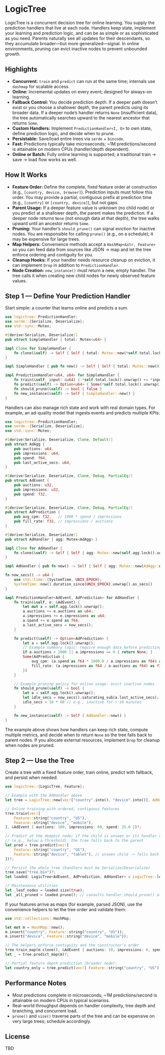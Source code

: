 # LogicTree

LogicTree is a concurrent decision tree for online learning. You supply the prediction handlers that live at each node. Handlers keep state, implement your learning and prediction logic, and can be as simple or as sophisticated as you need. Parents naturally see all updates for their descendants, so they accumulate broader—but more generalized—signal. In online environments, pruning can evict inactive nodes to prevent unbounded growth.

## Highlights

- **Concurrent:** `train` and `predict` can run at the same time; internals use `dashmap` for scalable access.
- **Online:** Incremental updates on every event; designed for always-on learning.
- **Fallback Control:** You decide prediction depth. If a deeper path doesn’t exist or you choose a shallower depth, the parent predicts using its broader data. If a deeper node’s handler returns `None` (insufficient data), the tree automatically searches upward to the nearest ancestor that returns `Some`.
- **Custom Handlers:** Implement `PredictionHandler<I, O>` to own state, define prediction logic, and decide when to prune.
- **Persistable:** Save/load entire trees via `serde` + `bincode`.
- **Fast:** Predictions typically take microseconds; ~1M predictions/second is attainable on modern CPUs (handler/depth dependent).
- **Online or Batch:** Fully online learning is supported; a traditional train → save → load flow works as well.

## How It Works

- **Feature Order:** Define the complete, fixed feature order at construction (e.g., `[country, device, browser]`). Prediction inputs must follow this order. You may provide a partial, contiguous prefix at prediction time (e.g., `[country]` or `[country, device]`), but not gaps.
- **Parent Usage:** If a deeper feature value is unknown (no child node) or you predict at a shallower depth, the parent makes the prediction. If a deeper node returns `None` (not enough data at that depth), the tree walks upward until an ancestor returns `Some`.
- **Pruning:** Your handler’s `should_prune()` can signal eviction for inactive nodes. You are responsible for calling `prune()` (e.g., on a schedule); it may be expensive for large trees.
- **Map Helpers:** Convenience methods accept a `HashMap<&str, Feature>` so you can feed data from sources like JSON → map and let the tree enforce ordering and contiguity for you.
- **Cleanup Hooks:** If your handler needs resource cleanup on eviction, it can implement `Drop` in addition to `PredictionHandler`.
- **Node Creation:** `new_instance()` must return a new, empty handler. The tree calls it when creating new child nodes for newly observed feature values.

## Step 1 — Define Your Prediction Handler

Start simple: a counter that learns online and predicts a sum.

```rust
use logictree::PredictionHandler;
use serde::{Serialize, Deserialize};
use std::sync::Mutex;

#[derive(Serialize, Deserialize)]
pub struct SimpleHandler { total: Mutex<u64> }

impl Clone for SimpleHandler {
    fn clone(&self) -> Self { Self { total: Mutex::new(*self.total.lock().unwrap()) } }
}

impl SimpleHandler { pub fn new() -> Self { Self { total: Mutex::new(0) } } }

impl PredictionHandler<u64, u64> for SimpleHandler {
    fn train(&self, input: &u64) { *self.total.lock().unwrap() += *input; }
    fn predict(&self) -> Option<u64> { Some(*self.total.lock().unwrap()) }
    fn should_prune(&self) -> bool { false }
    fn new_instance(&self) -> Self { SimpleHandler::new() }
}
```

Handlers can also manage rich state and work with real domain types. For example, an ad-quality model that ingests events and predicts multiple KPIs:

```rust
use logictree::PredictionHandler;
use serde::{Serialize, Deserialize};
use std::sync::Mutex;

#[derive(Serialize, Deserialize, Clone, Default)]
pub struct AdAgg {
    pub auctions: u64,
    pub impressions: u64,
    pub spend: f64,
    pub last_active_secs: u64,
}

#[derive(Serialize, Deserialize, Clone, Debug, PartialEq)]
pub struct AdEvent {
    pub auctions: u32,
    pub impressions: u32,
    pub spend: f32,
}

#[derive(Serialize, Deserialize, Clone, Debug, PartialEq)]
pub struct AdPrediction {
    pub avg_cpm: f32,   // 1000 * spend / impressions
    pub fill_rate: f32, // impressions / auctions
}

#[derive(Serialize, Deserialize)]
pub struct AdHandler { agg: Mutex<AdAgg> }

impl Clone for AdHandler {
    fn clone(&self) -> Self { Self { agg: Mutex::new(self.agg.lock().unwrap().clone()) } }
}

impl AdHandler { pub fn new() -> Self { Self { agg: Mutex::new(AdAgg::default()) } } }

fn now_secs() -> u64 {
    use std::time::{SystemTime, UNIX_EPOCH};
    SystemTime::now().duration_since(UNIX_EPOCH).unwrap().as_secs()
}

impl PredictionHandler<AdEvent, AdPrediction> for AdHandler {
    fn train(&self, e: &AdEvent) {
        let mut a = self.agg.lock().unwrap();
        a.auctions += e.auctions as u64;
        a.impressions += e.impressions as u64;
        a.spend += e.spend as f64;
        a.last_active_secs = now_secs();
    }

    fn predict(&self) -> Option<AdPrediction> {
        let a = self.agg.lock().unwrap();
        // Example summary logic: require enough data before predicting
        if a.auctions < 1000 || a.impressions == 0 { return None; }
        Some(AdPrediction {
            avg_cpm: (a.spend as f64 * 1000.0 / a.impressions as f64) as f32,
            fill_rate: (a.impressions as f64 / a.auctions as f64) as f32,
        })
    }

    // Example pruning policy for online usage: evict inactive nodes
    fn should_prune(&self) -> bool {
        let a = self.agg.lock().unwrap();
        let idle_secs = now_secs().saturating_sub(a.last_active_secs);
        idle_secs > 10 * 60 // e.g., inactive for > 10 minutes
    }

    fn new_instance(&self) -> Self { AdHandler::new() }
}
```

The example above shows how handlers can keep rich state, compute multiple metrics, and decide when to return `None` so the tree falls back to parent nodes. If you allocate external resources, implement `Drop` for cleanup when nodes are pruned.

## Step 2 — Use the Tree

Create a tree with a fixed feature order, train online, predict with fallback, and persist when needed.

```rust
use logictree::{LogicTree, Feature};

// Example with the AdHandler above
let tree = LogicTree::new(vec!["country".into(), "device".into()], AdHandler::new());

// Online training with ordered, contiguous features
tree.train(vec![
    Feature::string("country", "US"),
    Feature::string("device", "mobile"),
], &AdEvent { auctions: 100, impressions: 60, spend: 25.0 })?;

// Predict at the deepest node; if the child is unseen or its handler returns None
// (e.g., below a threshold), the tree falls back to the parent
let pred = tree.predict(vec![
    Feature::string("country", "US"),
    Feature::string("device", "tablet"), // unseen child -> falls back to country-level
])?;

// Persist the whole tree (handlers must be Serialize/Deserialize)
tree.save("tree.bin")?;
let loaded: LogicTree<AdEvent, AdPrediction, AdHandler> = LogicTree::load("tree.bin")?;

// Maintenance utilities
let _leaf_nodes = loaded.size(true);
let _all_pruned = loaded.prune(); // consults handler.should_prune() at nodes
```

If your features arrive as maps (for example, parsed JSON), use the convenience helpers to let the tree order and validate them:

```rust
use std::collections::HashMap;

let mut m = HashMap::new();
m.insert("country", Feature::string("country", "US"));
m.insert("device", Feature::string("device", "mobile"));

// The helpers enforce contiguity and the constructor’s order
tree.train_map(m.clone(), &AdEvent { auctions: 10, impressions: 6, spend: 2.5 })?;
let _ = tree.predict_map(m)?;

// Partial feature depth prediction (broader node):
let country_only = tree.predict(vec![ Feature::string("country", "US") ])?; // uses country-level aggregation
```

## Performance Notes

- Most predictions complete in microseconds; ~1M predictions/second is attainable on modern CPUs in typical scenarios.
- Real-world throughput depends on handler complexity, tree depth and branching, and concurrent load.
- `prune()` and `size()` traverse parts of the tree and can be expensive on very large trees; schedule accordingly.

## License

TBD
